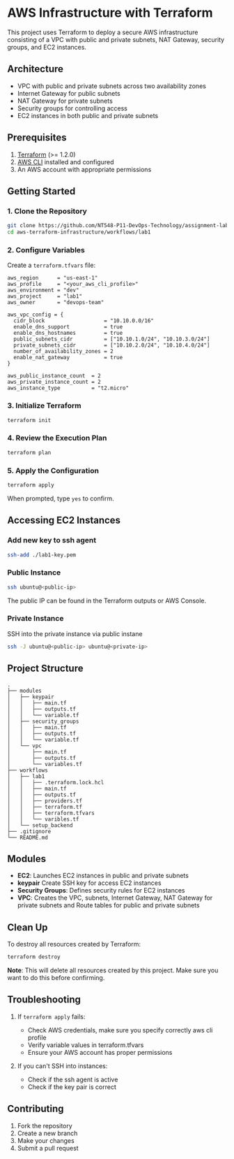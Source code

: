 # AWS Infrastructure with Terraform

This project uses Terraform to deploy a secure AWS infrastructure consisting of a VPC with public and private subnets, NAT Gateway, security groups, and EC2 instances.

## Architecture

- VPC with public and private subnets across two availability zones
- Internet Gateway for public subnets
- NAT Gateway for private subnets
- Security groups for controlling access
- EC2 instances in both public and private subnets

## Prerequisites

1. [Terraform](https://www.terraform.io/downloads.html) (>= 1.2.0)
2. [AWS CLI](https://aws.amazon.com/cli/) installed and configured
3. An AWS account with appropriate permissions

## Getting Started

### 1. Clone the Repository

```bash
git clone https://github.com/NT548-P11-DevOps-Technology/assignment-lab01-terraform.git aws-terraform-infrastructure
cd aws-terraform-infrastructure/workflows/lab1
```

### 2. Configure Variables

Create a `terraform.tfvars` file:

```hcl
aws_region      = "us-east-1"
aws_profile     = "<your_aws_cli_profile>"
aws_environment = "dev"
aws_project     = "lab1"
aws_owner       = "devops-team"

aws_vpc_config = {
  cidr_block                   = "10.10.0.0/16"
  enable_dns_support           = true
  enable_dns_hostnames         = true
  public_subnets_cidr          = ["10.10.1.0/24", "10.10.3.0/24"]
  private_subnets_cidr         = ["10.10.2.0/24", "10.10.4.0/24"]
  number_of_availability_zones = 2
  enable_nat_gateway           = true
}

aws_public_instance_count  = 2
aws_private_instance_count = 2
aws_instance_type          = "t2.micro"
```
### 3. Initialize Terraform

```bash
terraform init
```

### 4. Review the Execution Plan

```bash
terraform plan
```

### 5. Apply the Configuration

```bash
terraform apply
```

When prompted, type `yes` to confirm.

## Accessing EC2 Instances

### Add new key to ssh agent

```bash
ssh-add ./lab1-key.pem
```

### Public Instance

```bash
ssh ubuntu@<public-ip>
```

The public IP can be found in the Terraform outputs or AWS Console.

### Private Instance

SSH into the private instance via public instane

```bash
ssh -J ubuntu@<public-ip> ubuntu@<private-ip>
```

## Project Structure

```
.
├── modules
│   ├── keypair
│   │   ├── main.tf
│   │   ├── outputs.tf
│   │   └── variable.tf
│   ├── security_groups
│   │   ├── main.tf
│   │   ├── outputs.tf
│   │   └── variable.tf
│   └── vpc
│       ├── main.tf
│       ├── outputs.tf
│       └── variables.tf
├── workflows
│   ├── lab1
│   │   ├── .terraform.lock.hcl
│   │   ├── main.tf
│   │   ├── outputs.tf
│   │   ├── providers.tf
│   │   ├── terraform.tf
│   │   ├── terraform.tfvars
│   │   └── varibles.tf
│   └── setup_backend
├── .gitignore
└── README.md
```

## Modules

- **EC2**: Launches EC2 instances in public and private subnets
- **keypair** Create SSH key for access EC2 instances
- **Security Groups**: Defines security rules for EC2 instances
- **VPC**: Creates the VPC, subnets, Internet Gateway, NAT Gateway for private subnets and Route tables for public and private subnets

## Clean Up

To destroy all resources created by Terraform:

```bash
terraform destroy
```

**Note**: This will delete all resources created by this project. Make sure you want to do this before confirming.

## Troubleshooting

1. If `terraform apply` fails:
   - Check AWS credentials, make sure you specify correctly aws cli profile
   - Verify variable values in terraform.tfvars
   - Ensure your AWS account has proper permissions

2. If you can't SSH into instances:
   - Check if the ssh agent is active
   - Check if the key pair is correct

## Contributing

1. Fork the repository
2. Create a new branch
3. Make your changes
4. Submit a pull request